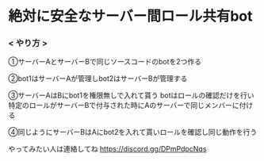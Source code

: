# 絶対に安全なサーバー間ロール共有bot
### < やり方 >
①サーバーAとサーバーBで同じソースコードのbotを2つ作る

②bot1はサーバーAが管理しbot2はサーバーBが管理する

③サーバーAはBにbot1を権限無しで入れて貰う
botはロールの確認だけを行い特定のロールがサーバーBで付与された時にAのサーバーで同じメンバーに付ける

④同じようにサーバーBはAにbot2を入れて貰いロールを確認し同じ動作を行う

やってみたい人は連絡してね https://discord.gg/DPmPdpcNqs
